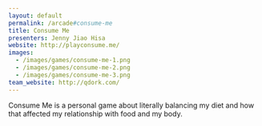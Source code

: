 ```yaml
---
layout: default
permalink: /arcade#consume-me
title: Consume Me
presenters: Jenny Jiao Hisa
website: http://playconsume.me/
images:
  - /images/games/consume-me-1.png
  - /images/games/consume-me-2.png
  - /images/games/consume-me-3.png
team_website: http://qdork.com/
---
```

Consume Me is a personal game about literally balancing my diet and how that affected my relationship with food and my body.
